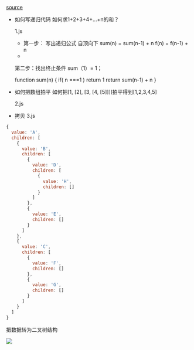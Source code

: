 [source](https://juejin.cn/post/6844903942074138637?searchId=202412121529104D8E8982D40455021205#heading-4)

- 如何写递归代码
  如何求1+2+3+4+...+n的和？

  1.js

  - 第一步： 写出递归公式 自顶向下
  sum(n) = sum(n-1) + n
  f(n) = f(n-1) + n
  - 
  第二步：找出终止条件
  sum（1）= 1；

  function sum(n) {
    if( n ===1 ) return 1
    return sum(n-1) + n
}

- 如何把数组拍平
  如何把[1, [2], [3, [4, [5]]]]拍平得到[1,2,3,4,5]

  2.js

- 拷贝  3.js

```js
{
  value: 'A',
  children: [
    {
      value: 'B',
      children: [
        {
          value: 'D',
          children: [
            {
              value: 'H',
              children: []
            }
          ]
        },
        {
          value: 'E',
          children: []
        }
      ]
    },
    {
      value: 'C',
      children: [
        {
          value: 'F',
          children: []
        },
        {
          value: 'G',
          children: []
        }
      ]
    }
  ]
}
```

把数据转为二叉树结构

![](https://p3-juejin.byteimg.com/tos-cn-i-k3u1fbpfcp/92934f532864416cad29fcb8ec78c3b6~tplv-k3u1fbpfcp-zoom-in-crop-mark:1512:0:0:0.awebp)

